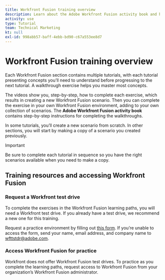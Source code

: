 ```yaml
---
title: Workfront Fusion training overview
description: Learn about the Adobe Workfront Fusion activity book and how to get a Workfront test drive account.
activity: use
type: Tutorial
team: Technical Marketing
kt: null
exl-id: 998abb57-baff-4ebb-bd90-c67a553ee8d7
---
```

# Workfront Fusion training overview

Each Workfront Fusion section contains multiple tutorials, with each tutorial presenting concepts you’ll need to understand before progressing to the next tutorial. A walkthrough exercise helps you master most concepts. 

The videos show you, step-by-step, how to complete each exercise, which results in creating a new Workfront Fusion scenario. Then you can complete the exercise in your own Workfront Fusion environment, adding to your own collection of scenarios. The **Adobe Workfront Fusion activity book** contains step-by-step instructions for completing the walkthroughs.

In some tutorials, you’ll create a new scenario from scratch. In other sections, you will start by making a copy of a scenario you created previously. 

>[!IMPORTANT]
>
>Be sure to complete each tutorial in sequence so you have the right scenarios available when you need to make a copy.

## Training resources and accessing Workfront Fusion

### Request a Workfront test drive

To complete the exercises in the Workfront Fusion learning paths, you will need a Workfront test drive. If you already have a test drive, we recommend a new one for this training.

Request a practice environment by filling out [this form](https://forms.office.com/r/f1J8HRGrNY). If you’re unable to access the form, send your name, email address, and company name to wfttstdr@adobe.com.

### Access Workfront Fusion for practice

Workfront does not offer Workfront Fusion test drives. To practice as you complete the learning paths, request access to Workfront Fusion from your organization’s Workfront Fusion administrator.
